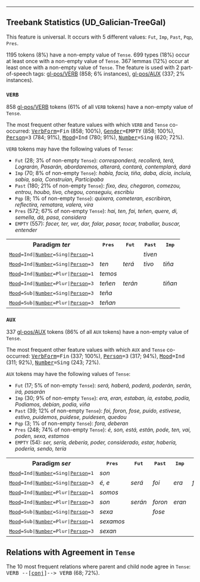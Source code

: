

--------------------------------------------------------------------------------

## Treebank Statistics (UD_Galician-TreeGal)

This feature is universal.
It occurs with 5 different values: `Fut`, `Imp`, `Past`, `Pqp`, `Pres`.

1195 tokens (8%) have a non-empty value of `Tense`.
699 types (18%) occur at least once with a non-empty value of `Tense`.
367 lemmas (12%) occur at least once with a non-empty value of `Tense`.
The feature is used with 2 part-of-speech tags: [gl-pos/VERB]() (858; 6% instances), [gl-pos/AUX]() (337; 2% instances).

### `VERB`

858 [gl-pos/VERB]() tokens (61% of all `VERB` tokens) have a non-empty value of `Tense`.

The most frequent other feature values with which `VERB` and `Tense` co-occurred: <tt><a href="VerbForm.html">VerbForm</a>=Fin</tt> (858; 100%), <tt><a href="Gender.html">Gender</a>=EMPTY</tt> (858; 100%), <tt><a href="Person.html">Person</a>=3</tt> (784; 91%), <tt><a href="Mood.html">Mood</a>=Ind</tt> (780; 91%), <tt><a href="Number.html">Number</a>=Sing</tt> (620; 72%).

`VERB` tokens may have the following values of `Tense`:

* `Fut` (28; 3% of non-empty `Tense`): <em>corresponderá, recollerá, terá, Lograrán, Pasarán, abordaremos, alterará, contará, contemplará, dará</em>
* `Imp` (70; 8% of non-empty `Tense`): <em>había, facía, tiña, daba, dicía, incluía, sabía, saía, Construían, Participaba</em>
* `Past` (180; 21% of non-empty `Tense`): <em>fixo, deu, chegaron, comezou, entrou, houbo, tivo, chegou, conseguiu, escribiu</em>
* `Pqp` (8; 1% of non-empty `Tense`): <em>quixera, cometeran, escribiran, reflectira, rematara, valera, vira</em>
* `Pres` (572; 67% of non-empty `Tense`): <em>hai, ten, fai, teñen, quere, di, semella, dá, pasa, considera</em>
* `EMPTY` (557): <em>facer, ter, ver, dar, falar, pasar, tocar, traballar, buscar, entender</em>

<table>
  <tr><th>Paradigm <i>ter</i></th><th><tt>Pres</tt></th><th><tt>Fut</tt></th><th><tt>Past</tt></th><th><tt>Imp</tt></th></tr>
  <tr><td><tt><a href="Mood.html">Mood</a>=Ind|<a href="Number.html">Number</a>=Sing|<a href="Person.html">Person</a>=1</tt></td><td></td><td></td><td><em>tiven</em></td><td></td></tr>
  <tr><td><tt><a href="Mood.html">Mood</a>=Ind|<a href="Number.html">Number</a>=Sing|<a href="Person.html">Person</a>=3</tt></td><td><em>ten</em></td><td><em>terá</em></td><td><em>tivo</em></td><td><em>tiña</em></td></tr>
  <tr><td><tt><a href="Mood.html">Mood</a>=Ind|<a href="Number.html">Number</a>=Plur|<a href="Person.html">Person</a>=1</tt></td><td><em>temos</em></td><td></td><td></td><td></td></tr>
  <tr><td><tt><a href="Mood.html">Mood</a>=Ind|<a href="Number.html">Number</a>=Plur|<a href="Person.html">Person</a>=3</tt></td><td><em>teñen</em></td><td><em>terán</em></td><td></td><td><em>tiñan</em></td></tr>
  <tr><td><tt><a href="Mood.html">Mood</a>=Sub|<a href="Number.html">Number</a>=Sing|<a href="Person.html">Person</a>=3</tt></td><td><em>teña</em></td><td></td><td></td><td></td></tr>
  <tr><td><tt><a href="Mood.html">Mood</a>=Sub|<a href="Number.html">Number</a>=Plur|<a href="Person.html">Person</a>=3</tt></td><td><em>teñan</em></td><td></td><td></td><td></td></tr>
</table>

### `AUX`

337 [gl-pos/AUX]() tokens (86% of all `AUX` tokens) have a non-empty value of `Tense`.

The most frequent other feature values with which `AUX` and `Tense` co-occurred: <tt><a href="VerbForm.html">VerbForm</a>=Fin</tt> (337; 100%), <tt><a href="Person.html">Person</a>=3</tt> (317; 94%), <tt><a href="Mood.html">Mood</a>=Ind</tt> (311; 92%), <tt><a href="Number.html">Number</a>=Sing</tt> (243; 72%).

`AUX` tokens may have the following values of `Tense`:

* `Fut` (17; 5% of non-empty `Tense`): <em>será, haberá, poderá, poderán, serán, irá, pasarán</em>
* `Imp` (30; 9% of non-empty `Tense`): <em>era, eran, estaban, ía, estaba, podía, Podiamos, debían, podia, viña</em>
* `Past` (39; 12% of non-empty `Tense`): <em>foi, foron, fose, puido, estivese, estivo, puidemos, puidese, puidesen, quedou</em>
* `Pqp` (3; 1% of non-empty `Tense`): <em>fora, deberan</em>
* `Pres` (248; 74% of non-empty `Tense`): <em>é, son, está, están, pode, ten, vai, poden, sexa, estamos</em>
* `EMPTY` (54): <em>ser, sería, debería, poder, considerado, estar, habería, podería, sendo, tería</em>

<table>
  <tr><th>Paradigm <i>ser</i></th><th><tt>Pres</tt></th><th><tt>Fut</tt></th><th><tt>Past</tt></th><th><tt>Imp</tt></th><th><tt>Pqp</tt></th></tr>
  <tr><td><tt><a href="Mood.html">Mood</a>=Ind|<a href="Number.html">Number</a>=Sing|<a href="Person.html">Person</a>=1</tt></td><td><em>son</em></td><td></td><td></td><td></td><td></td></tr>
  <tr><td><tt><a href="Mood.html">Mood</a>=Ind|<a href="Number.html">Number</a>=Sing|<a href="Person.html">Person</a>=3</tt></td><td><em>é, e</em></td><td><em>será</em></td><td><em>foi</em></td><td><em>era</em></td><td><em>fora</em></td></tr>
  <tr><td><tt><a href="Mood.html">Mood</a>=Ind|<a href="Number.html">Number</a>=Plur|<a href="Person.html">Person</a>=1</tt></td><td><em>somos</em></td><td></td><td></td><td></td><td></td></tr>
  <tr><td><tt><a href="Mood.html">Mood</a>=Ind|<a href="Number.html">Number</a>=Plur|<a href="Person.html">Person</a>=3</tt></td><td><em>son</em></td><td><em>serán</em></td><td><em>foron</em></td><td><em>eran</em></td><td></td></tr>
  <tr><td><tt><a href="Mood.html">Mood</a>=Sub|<a href="Number.html">Number</a>=Sing|<a href="Person.html">Person</a>=3</tt></td><td><em>sexa</em></td><td></td><td><em>fose</em></td><td></td><td></td></tr>
  <tr><td><tt><a href="Mood.html">Mood</a>=Sub|<a href="Number.html">Number</a>=Plur|<a href="Person.html">Person</a>=1</tt></td><td><em>sexamos</em></td><td></td><td></td><td></td><td></td></tr>
  <tr><td><tt><a href="Mood.html">Mood</a>=Sub|<a href="Number.html">Number</a>=Plur|<a href="Person.html">Person</a>=3</tt></td><td><em>sexan</em></td><td></td><td></td><td></td><td></td></tr>
</table>

## Relations with Agreement in `Tense`

The 10 most frequent relations where parent and child node agree in `Tense`:
<tt>VERB --[<a href="../dep/conj.html">conj</a>]--> VERB</tt> (68; 72%).

